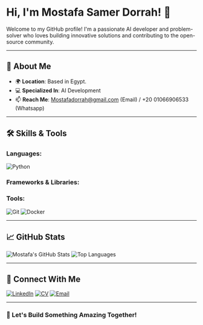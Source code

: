 # Hi, I'm Mostafa Samer Dorrah! 👋

Welcome to my GitHub profile! I'm a passionate AI developer and problem-solver who loves building innovative solutions and contributing to the open-source community.

---

## 🚀 About Me

- 🌍 **Location**: Based in Egypt.
- 💻 **Specialized In**: AI Development
- 📫 **Reach Me**: Mostafadorrah@gmail.com (Email) / +20 01066906533 (Whatsapp)

---

## 🛠️ Skills & Tools

### Languages:
![Python](https://img.shields.io/badge/Python-3776AB?style=for-the-badge&logo=python&logoColor=white)

### Frameworks & Libraries:

### Tools:
![Git](https://img.shields.io/badge/Git-F05032?style=for-the-badge&logo=git&logoColor=white)
![Docker](https://img.shields.io/badge/Docker-2496ED?style=for-the-badge&logo=docker&logoColor=white)

---

## 📈 GitHub Stats

![Mostafa's GitHub Stats](https://github-readme-stats.vercel.app/api?username=MostafaDorrah&show_icons=true&theme=radical)
![Top Languages](https://github-readme-stats.vercel.app/api/top-langs/?username=MostafaDorrah&layout=compact&theme=radical)

---

## 🤝 Connect With Me

[![LinkedIn](https://img.shields.io/badge/LinkedIn-0A66C2?style=for-the-badge&logo=linkedin&logoColor=white)](https://www.linkedin.com/in/mostafadorrah)
[![CV](https://img.shields.io/badge/CV-000000?style=for-the-badge&logo=About.me&logoColor=white)](https://drive.google.com/file/d/1iLlZRS6Y6HbsqvqD8YLCgepoUblPoO3R/view?usp=sharing)
[![Email](https://img.shields.io/badge/Email-D14836?style=for-the-badge&logo=gmail&logoColor=white)](mailto:your-email@example.com)

---

### 🌱 Let's Build Something Amazing Together!
